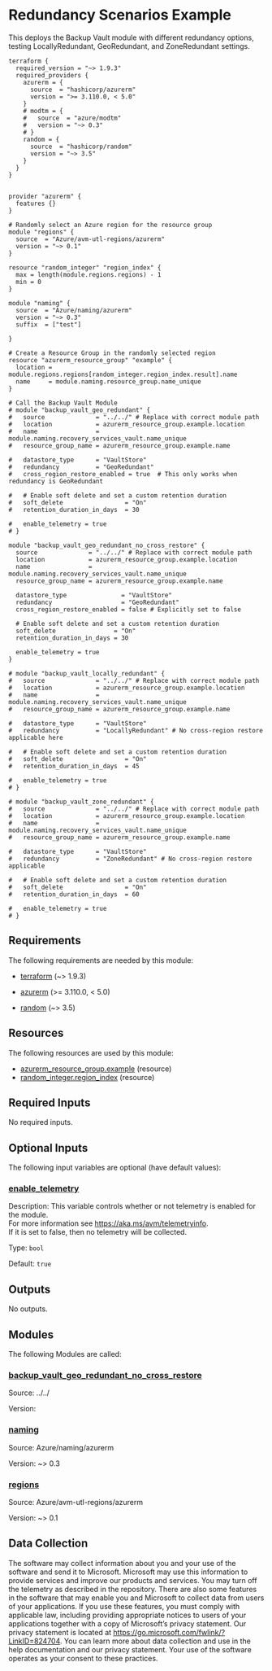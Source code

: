 <!-- BEGIN_TF_DOCS -->
# Redundancy Scenarios Example

This deploys the Backup Vault module with different redundancy options, testing LocallyRedundant, GeoRedundant, and ZoneRedundant settings.

```hcl
terraform {
  required_version = "~> 1.9.3"
  required_providers {
    azurerm = {
      source  = "hashicorp/azurerm"
      version = ">= 3.110.0, < 5.0"
    }
    # modtm = {
    #   source  = "azure/modtm"
    #   version = "~> 0.3"
    # }
    random = {
      source  = "hashicorp/random"
      version = "~> 3.5"
    }
  }
}


provider "azurerm" {
  features {}
}

# Randomly select an Azure region for the resource group
module "regions" {
  source  = "Azure/avm-utl-regions/azurerm"
  version = "~> 0.1"
}

resource "random_integer" "region_index" {
  max = length(module.regions.regions) - 1
  min = 0
}

module "naming" {
  source  = "Azure/naming/azurerm"
  version = "~> 0.3"
  suffix  = ["test"]

}

# Create a Resource Group in the randomly selected region
resource "azurerm_resource_group" "example" {
  location = module.regions.regions[random_integer.region_index.result].name
  name     = module.naming.resource_group.name_unique
}

# Call the Backup Vault Module
# module "backup_vault_geo_redundant" {
#   source              = "../../" # Replace with correct module path
#   location            = azurerm_resource_group.example.location
#   name                = module.naming.recovery_services_vault.name_unique
#   resource_group_name = azurerm_resource_group.example.name

#   datastore_type      = "VaultStore"
#   redundancy          = "GeoRedundant"
#   cross_region_restore_enabled = true  # This only works when redundancy is GeoRedundant

#   # Enable soft delete and set a custom retention duration
#   soft_delete                 = "On"
#   retention_duration_in_days  = 30

#   enable_telemetry = true
# }

module "backup_vault_geo_redundant_no_cross_restore" {
  source              = "../../" # Replace with correct module path
  location            = azurerm_resource_group.example.location
  name                = module.naming.recovery_services_vault.name_unique
  resource_group_name = azurerm_resource_group.example.name

  datastore_type               = "VaultStore"
  redundancy                   = "GeoRedundant"
  cross_region_restore_enabled = false # Explicitly set to false

  # Enable soft delete and set a custom retention duration
  soft_delete                = "On"
  retention_duration_in_days = 30

  enable_telemetry = true
}

# module "backup_vault_locally_redundant" {
#   source              = "../../" # Replace with correct module path
#   location            = azurerm_resource_group.example.location
#   name                = module.naming.recovery_services_vault.name_unique
#   resource_group_name = azurerm_resource_group.example.name

#   datastore_type      = "VaultStore"
#   redundancy          = "LocallyRedundant" # No cross-region restore applicable here

#   # Enable soft delete and set a custom retention duration
#   soft_delete                 = "On"
#   retention_duration_in_days  = 45

#   enable_telemetry = true
# }

# module "backup_vault_zone_redundant" {
#   source              = "../../" # Replace with correct module path
#   location            = azurerm_resource_group.example.location
#   name                = module.naming.recovery_services_vault.name_unique
#   resource_group_name = azurerm_resource_group.example.name

#   datastore_type      = "VaultStore"
#   redundancy          = "ZoneRedundant" # No cross-region restore applicable

#   # Enable soft delete and set a custom retention duration
#   soft_delete                 = "On"
#   retention_duration_in_days  = 60

#   enable_telemetry = true
# }

```

<!-- markdownlint-disable MD033 -->
## Requirements

The following requirements are needed by this module:

- <a name="requirement_terraform"></a> [terraform](#requirement\_terraform) (~> 1.9.3)

- <a name="requirement_azurerm"></a> [azurerm](#requirement\_azurerm) (>= 3.110.0, < 5.0)

- <a name="requirement_random"></a> [random](#requirement\_random) (~> 3.5)

## Resources

The following resources are used by this module:

- [azurerm_resource_group.example](https://registry.terraform.io/providers/hashicorp/azurerm/latest/docs/resources/resource_group) (resource)
- [random_integer.region_index](https://registry.terraform.io/providers/hashicorp/random/latest/docs/resources/integer) (resource)

<!-- markdownlint-disable MD013 -->
## Required Inputs

No required inputs.

## Optional Inputs

The following input variables are optional (have default values):

### <a name="input_enable_telemetry"></a> [enable\_telemetry](#input\_enable\_telemetry)

Description: This variable controls whether or not telemetry is enabled for the module.  
For more information see <https://aka.ms/avm/telemetryinfo>.  
If it is set to false, then no telemetry will be collected.

Type: `bool`

Default: `true`

## Outputs

No outputs.

## Modules

The following Modules are called:

### <a name="module_backup_vault_geo_redundant_no_cross_restore"></a> [backup\_vault\_geo\_redundant\_no\_cross\_restore](#module\_backup\_vault\_geo\_redundant\_no\_cross\_restore)

Source: ../../

Version:

### <a name="module_naming"></a> [naming](#module\_naming)

Source: Azure/naming/azurerm

Version: ~> 0.3

### <a name="module_regions"></a> [regions](#module\_regions)

Source: Azure/avm-utl-regions/azurerm

Version: ~> 0.1

<!-- markdownlint-disable-next-line MD041 -->
## Data Collection

The software may collect information about you and your use of the software and send it to Microsoft. Microsoft may use this information to provide services and improve our products and services. You may turn off the telemetry as described in the repository. There are also some features in the software that may enable you and Microsoft to collect data from users of your applications. If you use these features, you must comply with applicable law, including providing appropriate notices to users of your applications together with a copy of Microsoft’s privacy statement. Our privacy statement is located at <https://go.microsoft.com/fwlink/?LinkID=824704>. You can learn more about data collection and use in the help documentation and our privacy statement. Your use of the software operates as your consent to these practices.
<!-- END_TF_DOCS -->